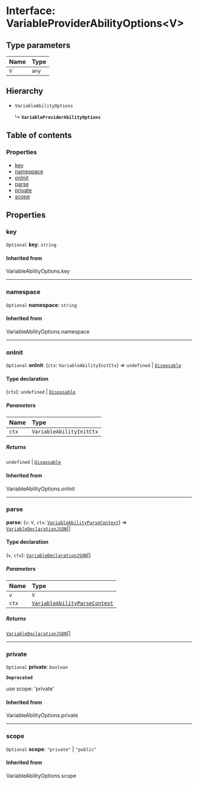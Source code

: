 # Interface: VariableProviderAbilityOptions\<V>

## Type parameters

| Name | Type |
| :------ | :------ |
| `V` | `any` |

## Hierarchy

* `VariableAbilityOptions`

  ↳ **`VariableProviderAbilityOptions`**

## Table of contents

### Properties

* [key](/auto-docs/fixed-layout-editor/interfaces/VariableProviderAbilityOptions.md#key)
* [namespace](/auto-docs/fixed-layout-editor/interfaces/VariableProviderAbilityOptions.md#namespace)
* [onInit](/auto-docs/fixed-layout-editor/interfaces/VariableProviderAbilityOptions.md#oninit)
* [parse](/auto-docs/fixed-layout-editor/interfaces/VariableProviderAbilityOptions.md#parse)
* [private](/auto-docs/fixed-layout-editor/interfaces/VariableProviderAbilityOptions.md#private)
* [scope](/auto-docs/fixed-layout-editor/interfaces/VariableProviderAbilityOptions.md#scope)

## Properties

### key

`Optional` **key**: `string`

#### Inherited from

VariableAbilityOptions.key

***

### namespace

`Optional` **namespace**: `string`

#### Inherited from

VariableAbilityOptions.namespace

***

### onInit

`Optional` **onInit**: (`ctx`: `VariableAbilityInitCtx`) => `undefined` | [`Disposable`](/auto-docs/fixed-layout-editor/interfaces/Disposable-1.md)

#### Type declaration

(`ctx`): `undefined` | [`Disposable`](/auto-docs/fixed-layout-editor/interfaces/Disposable-1.md)

##### Parameters

| Name | Type |
| :------ | :------ |
| `ctx` | `VariableAbilityInitCtx` |

##### Returns

`undefined` | [`Disposable`](/auto-docs/fixed-layout-editor/interfaces/Disposable-1.md)

#### Inherited from

VariableAbilityOptions.onInit

***

### parse

**parse**: (`v`: `V`, `ctx`: [`VariableAbilityParseContext`](/auto-docs/fixed-layout-editor/interfaces/VariableAbilityParseContext.md)) => [`VariableDeclarationJSON`](/auto-docs/fixed-layout-editor/types/VariableDeclarationJSON.md)\[]

#### Type declaration

(`v`, `ctx`): [`VariableDeclarationJSON`](/auto-docs/fixed-layout-editor/types/VariableDeclarationJSON.md)\[]

##### Parameters

| Name | Type |
| :------ | :------ |
| `v` | `V` |
| `ctx` | [`VariableAbilityParseContext`](/auto-docs/fixed-layout-editor/interfaces/VariableAbilityParseContext.md) |

##### Returns

[`VariableDeclarationJSON`](/auto-docs/fixed-layout-editor/types/VariableDeclarationJSON.md)\[]

***

### private

`Optional` **private**: `boolean`

**`Deprecated`**

use scope: 'private'

#### Inherited from

VariableAbilityOptions.private

***

### scope

`Optional` **scope**: `"private"` | `"public"`

#### Inherited from

VariableAbilityOptions.scope
